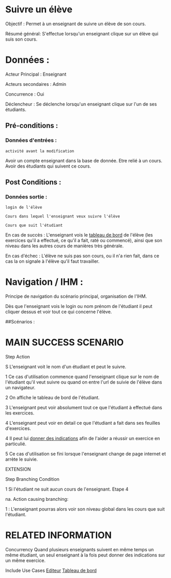 # Suivre un élève


Objectif :  Permet à un enseignant de suivre un élève de son cours.

Résumé général: S'effectue lorsqu'un enseignant clique sur un élève qui suis son cours.

# Données :

Acteur Principal : Enseignant

Acteurs secondaires : Admin

Concurrence : Oui

Déclencheur : Se déclenche lorsqu'un enseignant clique sur l'un de ses étudiants.

## Pré-conditions :

### Données d'entrées :

	activité avant la modification

Avoir un compte enseignant dans la base de donnée.
Etre relié à un cours.
Avoir des étudiants qui suivent ce cours.


## Post Conditions :

### Données sortie :
	login de l'élève

	Cours dans lequel l'enseignant veux suivre l'élève

	Cours que suit l'étudiant


En cas de succès : L'enseignant vois le [tableau de bord](/tableaudebors.md) de l'élève (les exercices qu'il a effectué, ce qu'il a fait, raté ou commencé), ainsi que son niveau dans les autres cours de manières très générale.

En cas d'échec : L'élève ne suis pas son cours, ou il n'a rien fait, dans ce cas la on signale à l'élève qu'il faut travailler.

# Navigation / IHM  :

Principe de navigation du scénario principal, organisation de l'IHM.

Dès que l'enseignant vois le login ou nom prénom de l'étudiant il peut cliquer dessus et voir tout ce qui concerne l'élève.

##Scénarios :

# MAIN SUCCESS SCENARIO

Step    Action

S    L'enseignant voit le nom d'un étudiant et peut le suivre.

1    Ce cas d'utilisation commence quand l'enseignant clique sur le nom de l'étudiant qu'il veut suivre ou quand on entre l'url de suivie de l'élève dans un navigateur.

2    On affiche le tableau de bord de l'étudiant.

3    L'enseignant peut voir absolument tout ce que l'étudiant à effectué dans les exercices.

4	 L'enseignant peut voir en detail ce que l'étudiant a fait dans ses feuilles d'exercices.

4	 Il peut lui [donner des indications](/editeur.md) afin de l'aider a réussir un exercice en particulié.

5    Ce cas d'utilisation se fini lorsque l'enseignant change de page internet et arrète le suivie.

EXTENSION 

Step    Branching Condition

1	 Si l'étudiant ne suit aucun cours de l'enseignant. Etape 4

na.  Action causing branching:

1 : L'enseignant pourras alors voir son niveau global dans les cours que suit l'étudiant.


# RELATED INFORMATION

Concurrency    Quand plusieurs enseignants suivent en même temps un même étudiant, un seul enseignant à la fois peut donner des indications sur un même exercice.

Include Use Cases    [Editeur](/editeur.md) [Tableau de bord](/tableaudebord.md)
 
<!---
Author : Jordan
Validator : name
-->